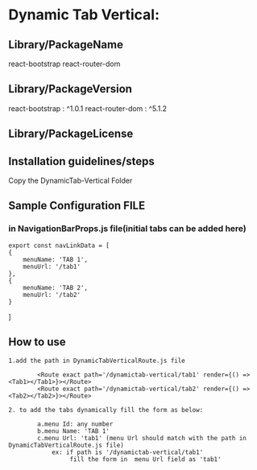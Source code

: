 # Dynamic Tab Vertical:

## Library/PackageName
react-bootstrap
react-router-dom

## Library/PackageVersion
react-bootstrap : ^1.0.1
react-router-dom : ^5.1.2

## Library/PackageLicense

## Installation guidelines/steps

Copy the DynamicTab-Vertical Folder

## Sample Configuration  FILE
### in NavigationBarProps.js file(initial tabs can be added here)
    export const navLinkData = [
    {
        menuName: 'TAB 1',
        menuUrl: '/tab1'
    },
    {
        menuName: 'TAB 2',
        menuUrl: '/tab2'
    }
]

## How to use 
    1.add the path in DynamicTabVerticalRoute.js file
    
            <Route exact path='/dynamictab-vertical/tab1' render={() => <Tab1></Tab1>}></Route>
            <Route exact path='/dynamictab-vertical/tab2' render={() => <Tab2></Tab2>}></Route>

    2. to add the tabs dynamically fill the form as below:

            a.menu Id: any number
            b.menu Name: 'TAB 1'
            c.menu Url: 'tab1' (menu Url should match with the path in DynamicTabVerticalRoute.js file) 
                ex: if path is '/dynamictab-vertical/tab1'
                     fill the form in  menu Url field as 'tab1'

